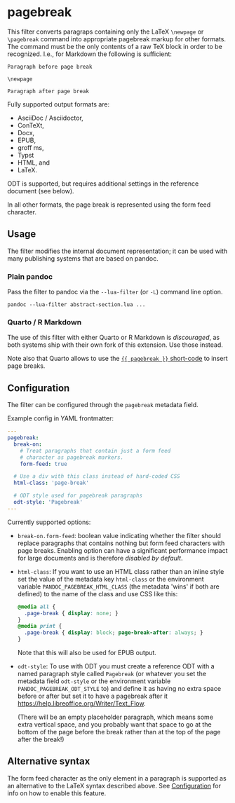 pagebreak
=========

This filter converts paragraps containing only the LaTeX
`\newpage` or `\pagebreak` command into appropriate pagebreak
markup for other formats. The command must be the only contents
of a raw TeX block in order to be recognized. I.e., for Markdown
the following is sufficient:

    Paragraph before page break

    \newpage

    Paragraph after page break

Fully supported output formats are:

- AsciiDoc / Asciidoctor,
- ConTeXt,
- Docx,
- EPUB,
- groff ms,
- Typst
- HTML, and
- LaTeX.

ODT is supported, but requires additional settings in the
reference document (see below).

In all other formats, the page break is represented using the
form feed character.


Usage
-----

The filter modifies the internal document representation; it can
be used with many publishing systems that are based on pandoc.

### Plain pandoc

Pass the filter to pandoc via the `--lua-filter` (or `-L`) command
line option.

    pandoc --lua-filter abstract-section.lua ...

### Quarto / R Markdown

The use of this filter with either Quarto or R Markdown is
*discouraged*, as both systems ship with their own fork of this
extension. Use those instead.

Note also that Quarto allows to use the [`{{ pagebreak }}`
short-code][shortcode] to insert page breaks.

[shortcode]: https://quarto.org/docs/authoring/markdown-basics.html#page-breaks

Configuration
-------------

The filter can be configured through the `pagebreak` metadata
field.

Example config in YAML frontmatter:

``` yaml
---
pagebreak:
  break-on:
    # Treat paragraphs that contain just a form feed
    # character as pagebreak markers.
    form-feed: true

  # Use a div with this class instead of hard-coded CSS
  html-class: 'page-break'

  # ODT style used for pagebreak paragraphs
  odt-style: 'Pagebreak'
---
```

Currently supported options:

- `break-on.form-feed`: boolean value indicating whether
  the filter should replace paragraphs that contains nothing but
  form feed characters with page breaks. Enabling option can have
  a significant performance impact for large documents and is
  therefore *disabled by default*.

- `html-class`: If you want to use an HTML class rather than an
  inline style set the value of the metadata key `html-class` or
  the environment variable `PANDOC_PAGEBREAK_HTML_CLASS` (the
  metadata 'wins' if both are defined) to the name of the class
  and use CSS like this:

  ``` css
  @media all {
    .page-break	{ display: none; }
  }
  @media print {
    .page-break	{ display: block; page-break-after: always; }
  }
  ```

  Note that this will also be used for EPUB output.

- `odt-style`: To use with ODT you must create a reference ODT
  with a named paragraph style called `Pagebreak` (or whatever you
  set the metadata field `odt-style` or the environment variable
  `PANDOC_PAGEBREAK_ODT_STYLE` to) and define it as having no
  extra space before or after but set it to have a pagebreak after
  it <https://help.libreoffice.org/Writer/Text_Flow>.

  (There will be an empty placeholder paragraph, which means some
  extra vertical space, and you probably want that space to go at
  the bottom of the page before the break rather than at the top
  of the page after the break!)

Alternative syntax
------------------

The form feed character as the only element in a paragraph is
supported as an alternative to the LaTeX syntax described above.
See [Configuration](#configuration) for info on how to enable this
feature.
